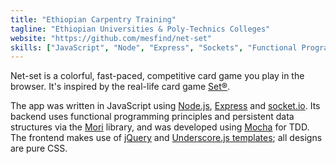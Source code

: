 ```yaml
---
title: "Ethiopian Carpentry Training"
tagline: "Ethiopian Universities & Poly-Technics Colleges"
website: "https://github.com/mesfind/net-set"
skills: ["JavaScript", "Node", "Express", "Sockets", "Functional Programming", "TDD"]
---
```


Net-set is a colorful, fast-paced, competitive card game you play in the browser.
It's inspired by the real-life card game [Set®](https://en.wikipedia.org/wiki/Set_(game)).

The app was written in JavaScript using [Node.js](https://nodejs.org/), [Express](http://expressjs.com/) and [socket.io](http://socket.io/).
Its backend uses functional programming principles and persistent data structures via the  [Mori](http://swannodette.github.io/mori/) library, and was developed using [Mocha](https://mochajs.org) for TDD.
The frontend makes use of [jQuery](https://jquery.com/) and [Underscore.js templates](http://underscorejs.org/#template); all designs are pure CSS.
